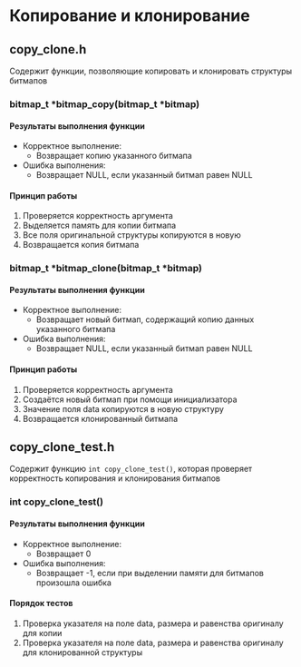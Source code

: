 # Копирование и клонирование

## copy_clone.h

Содержит функции, позволяющие копировать и клонировать структуры битмапов

### bitmap_t *bitmap_copy(bitmap_t *bitmap)

#### Результаты выполнения функции

- Корректное выполнение:
    - Возвращает копию указанного битмапа
- Ошибка выполнения:
    - Возвращает NULL, если указанный битмап равен NULL

#### Принцип работы

1. Проверяется корректность аргумента
2. Выделяется память для копии битмапа
3. Все поля оригинальной структуры копируются в новую
4. Возвращается копия битмапа

### bitmap_t *bitmap_clone(bitmap_t *bitmap)

#### Результаты выполнения функции

- Корректное выполнение:
    - Возвращает новый битмап, содержащий копию данных указанного битмапа
- Ошибка выполнения:
    - Возвращает NULL, если указанный битмап равен NULL

#### Принцип работы

1. Проверяется корректность аргумента
2. Создаётся новый битмап при помощи инициализатора
3. Значение поля data копируются в новую структуру
4. Возвращается клонированный битмапа

## copy_clone_test.h

Содержит функцию `int copy_clone_test()`, которая проверяет корректность копирования и клонирования битмапов

### int copy_clone_test()

#### Результаты выполнения функции

- Корректное выполнение:
    - Возвращает 0
- Ошибка выполнения:
    - Возвращает -1, если при выделении памяти для битмапов произошла ошибка

#### Порядок тестов

1. Проверка указателя на поле data, размера и равенства оригиналу для копии
2. Проверка указателя на поле data, размера и равенства оригиналу для клонированной структуры